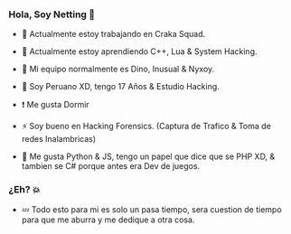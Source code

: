 ### Hola, Soy Netting 👋

- 🔭 Actualmente estoy trabajando en Craka Squad.

- 🌱 Actualmente estoy aprendiendo C++, Lua & System Hacking.

- 🏮 Mi equipo normalmente es Dino, Inusual & Nyxoy.

- 💬 Soy Peruano XD, tengo 17 Años & Estudio Hacking.

- ❗ Me gusta Dormir

- ⚡ Soy bueno en Hacking Forensics. (Captura de Trafico & Toma de redes Inalambricas)

- 💫 Me gusta Python & JS, tengo un papel que dice que se PHP XD, & tambien se C# porque antes era Dev de juegos.

### ¿Eh? 💥

- 💤 Todo esto para mi es solo un pasa tiempo, sera cuestion de tiempo para que me aburra y me dedique a otra cosa.
